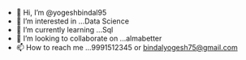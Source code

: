- 👋 Hi, I’m @yogeshbindal95
- 👀 I’m interested in ...Data Science
- 🌱 I’m currently learning ...Sql
- 💞️ I’m looking to collaborate on ...almabetter
- 📫 How to reach me ...9991512345 or bindalyogesh75@gmail.com

<!---
yogeshbindal95/yogeshbindal95 is a ✨ special ✨ repository because its `README.md` (this file) appears on your GitHub profile.
You can click the Preview link to take a look at your changes.
--->
